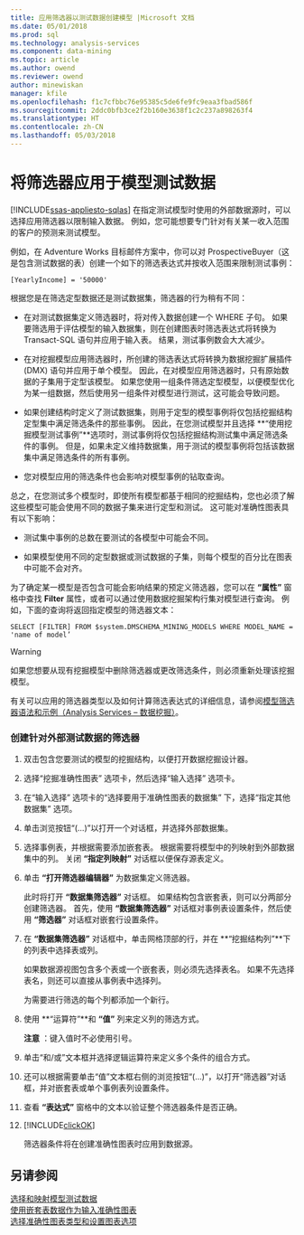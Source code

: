 ```yaml
---
title: 应用筛选器以测试数据创建模型 |Microsoft 文档
ms.date: 05/01/2018
ms.prod: sql
ms.technology: analysis-services
ms.component: data-mining
ms.topic: article
ms.author: owend
ms.reviewer: owend
author: minewiskan
manager: kfile
ms.openlocfilehash: f1c7cfbbc76e95385c5de6fe9fc9eaa3fbad586f
ms.sourcegitcommit: 2ddc0bfb3ce2f2b160e3638f1c2c237a898263f4
ms.translationtype: HT
ms.contentlocale: zh-CN
ms.lasthandoff: 05/03/2018
---
```

# <a name="apply-filters-to-model-testing-data"></a>将筛选器应用于模型测试数据
[!INCLUDE[ssas-appliesto-sqlas](../../includes/ssas-appliesto-sqlas.md)]
  在指定测试模型时使用的外部数据源时，可以选择应用筛选器以限制输入数据。 例如，您可能想要专门针对有关某一收入范围的客户的预测来测试模型。  
  
 例如，在 Adventure Works 目标邮件方案中，你可以对 ProspectiveBuyer（这是包含测试数据的表）创建一个如下的筛选表达式并按收入范围来限制测试事例：  
  
 `[YearlyIncome] = '50000'`  
  
 根据您是在筛选定型数据还是测试数据集，筛选器的行为稍有不同：  
  
-   在对测试数据集定义筛选器时，将对传入数据创建一个 WHERE 子句。 如果要筛选用于评估模型的输入数据集，则在创建图表时筛选表达式将转换为 Transact-SQL 语句并应用于输入表。 结果，测试事例数会大大减少。  
  
-   在对挖掘模型应用筛选器时，所创建的筛选表达式将转换为数据挖掘扩展插件 (DMX) 语句并应用于单个模型。 因此，在对模型应用筛选器时，只有原始数据的子集用于定型该模型。 如果您使用一组条件筛选定型模型，以便模型优化为某一组数据，然后使用另一组条件对模型进行测试，这可能会导致问题。  
  
-    如果创建结构时定义了测试数据集，则用于定型的模型事例将仅包括挖掘结构定型集中满足筛选条件的那些事例。 因此，在您测试模型并且选择 **“使用挖掘模型测试事例”**选项时，测试事例将仅包括挖掘结构测试集中满足筛选条件的事例。 但是，如果未定义维持数据集，用于测试的模型事例将包括该数据集中满足筛选条件的所有事例。  
  
-   您对模型应用的筛选条件也会影响对模型事例的钻取查询。  
  
 总之，在您测试多个模型时，即使所有模型都基于相同的挖掘结构，您也必须了解这些模型可能会使用不同的数据子集来进行定型和测试。 这可能对准确性图表具有以下影响：  
  
-   测试集中事例的总数在要测试的各模型中可能会不同。  
  
-   如果模型使用不同的定型数据或测试数据的子集，则每个模型的百分比在图表中可能不会对齐。  
  
 为了确定某一模型是否包含可能会影响结果的预定义筛选器，您可以在 **“属性”** 窗格中查找 **Filter** 属性，或者可以通过使用数据挖掘架构行集对模型进行查询。 例如，下面的查询将返回指定模型的筛选器文本：  
  
 `SELECT [FILTER] FROM $system.DMSCHEMA_MINING_MODELS WHERE MODEL_NAME = 'name of model’`  
  
> [!WARNING]  
>  如果您想要从现有挖掘模型中删除筛选器或更改筛选条件，则必须重新处理该挖掘模型。  
  
 有关可以应用的筛选器类型以及如何计算筛选表达式的详细信息，请参阅[模型筛选器语法和示例（Analysis Services – 数据挖掘）](../../analysis-services/data-mining/model-filter-syntax-and-examples-analysis-services-data-mining.md)。  
  
### <a name="create-a-filter-on-external-testing-data"></a>创建针对外部测试数据的筛选器  
  
1.  双击包含您要测试的模型的挖掘结构，以便打开数据挖掘设计器。  
  
2.  选择“挖掘准确性图表”  选项卡，然后选择“输入选择”  选项卡。  
  
3.  在“输入选择”  选项卡的“选择要用于准确性图表的数据集” 下，选择“指定其他数据集” 选项。  
  
4.  单击浏览按钮“(…)”以打开一个对话框，并选择外部数据集。  
  
5.  选择事例表，并根据需要添加嵌套表。 根据需要将模型中的列映射到外部数据集中的列。 关闭 **“指定列映射”** 对话框以便保存源表定义。  
  
6.  单击 **“打开筛选器编辑器”** 为数据集定义筛选器。  
  
     此时将打开 **“数据集筛选器”** 对话框。 如果结构包含嵌套表，则可以分两部分创建筛选器。 首先，使用 **“数据集筛选器”** 对话框对事例表设置条件，然后使用 **“筛选器”** 对话框对嵌套行设置条件。  
  
7.  在 **“数据集筛选器”** 对话框中，单击网格顶部的行，并在 **“挖掘结构列”**下的列表中选择表或列。  
  
     如果数据源视图包含多个表或一个嵌套表，则必须先选择表名。 如果不先选择表名，则还可以直接从事例表中选择列。  
  
     为需要进行筛选的每个列都添加一个新行。  
  
8.  使用 **“运算符”**和 **“值”** 列来定义列的筛选方式。  
  
     **注意** ：键入值时不必使用引号。  
  
9. 单击“和/或”文本框并选择逻辑运算符来定义多个条件的组合方式。  
  
10. 还可以根据需要单击“值”文本框右侧的浏览按钮“(…)”，以打开“筛选器”对话框，并对嵌套表或单个事例表列设置条件。  
  
11. 查看 **“表达式”** 窗格中的文本以验证整个筛选器条件是否正确。  
  
12. [!INCLUDE[clickOK](../../includes/clickok-md.md)]  
  
     筛选器条件将在创建准确性图表时应用到数据源。  
  
## <a name="see-also"></a>另请参阅  
 [选择和映射模型测试数据](../../analysis-services/data-mining/choose-and-map-model-testing-data.md)   
 [使用嵌套表数据作为输入准确性图表](../../analysis-services/data-mining/using-nested-table-data-as-an-input-for-an-accuracy-chart.md)   
 [选择准确性图表类型和设置图表选项](../../analysis-services/data-mining/choose-an-accuracy-chart-type-and-set-chart-options.md)  
  
  
